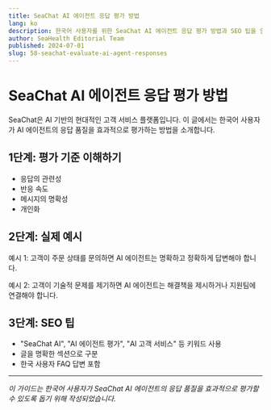 ```yaml
---
title: SeaChat AI 에이전트 응답 평가 방법
lang: ko
description: 한국어 사용자를 위한 SeaChat AI 에이전트 응답 평가 방법과 SEO 팁을 안내합니다.
author: SeaHealth Editorial Team
published: 2024-07-01
slug: 58-seachat-evaluate-ai-agent-responses
---
```


# SeaChat AI 에이전트 응답 평가 방법

SeaChat은 AI 기반의 현대적인 고객 서비스 플랫폼입니다. 이 글에서는 한국어 사용자가 AI 에이전트의 응답 품질을 효과적으로 평가하는 방법을 소개합니다.

## 1단계: 평가 기준 이해하기

- 응답의 관련성
- 반응 속도
- 메시지의 명확성
- 개인화

## 2단계: 실제 예시

예시 1: 고객이 주문 상태를 문의하면 AI 에이전트는 명확하고 정확하게 답변해야 합니다.

예시 2: 고객이 기술적 문제를 제기하면 AI 에이전트는 해결책을 제시하거나 지원팀에 연결해야 합니다.

## 3단계: SEO 팁

- "SeaChat AI", "AI 에이전트 평가", "AI 고객 서비스" 등 키워드 사용
- 글을 명확한 섹션으로 구분
- 한국 사용자 FAQ 답변 포함

---

*이 가이드는 한국어 사용자가 SeaChat AI 에이전트의 응답 품질을 효과적으로 평가할 수 있도록 돕기 위해 작성되었습니다.*
